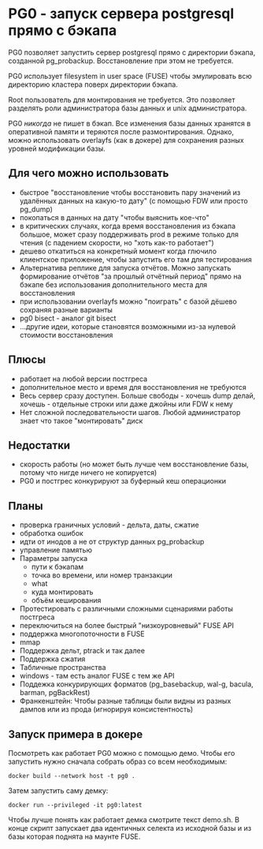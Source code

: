 # PG0 - запуск сервера postgresql прямо с бэкапа
PG0 позволяет запустить сервер postgresql прямо с директории бэкапа, созданной pg\_probackup. Восстановление при этом не требуется.

PG0 использует filesystem in user space (FUSE) чтобы эмулировать всю директорию кластера поверх директории бэкапа.

Root пользователь для монтирования не требуется. Это позволяет разделять роли администратора базы данных и unix администратора.

PG0 _никогда_ не пишет в бэкап. Все изменения базы данных хранятся в оперативной памяти и теряются после размонтирования. Однако, можно использовать overlayfs (как в докере) для сохранения разных уровней модификации базы.

## Для чего можно использовать
* быстрое "восстановление чтобы восстановить пару значений из удалённых данных на какую-то дату" (с помощью FDW или просто pg\_dump)
* покопаться в данных на дату "чтобы выяснить кое-что"
* в критических случаях, когда время восстановления из бэкапа большое, может сразу поддерживать prod в режиме только для чтения (с падением скорости, но "хоть как-то работает")
* дешево откатиться на конкретный момент когда глючило клиентское приложение, чтобы запустить его там для тестирования
* Альтернатива реплике для запуска отчётов. Можно запускать формирование отчётов "за прошлый отчётный период" прямо на бэкапе без использования дополнительного места для восстановления
* при использовании overlayfs можно "поиграть" с базой дёшево сохраняя разные варианты
* pg0 bisect - аналог git bisect
* ...другие идеи, которые становятся возможными из-за нулевой стоимости восстановления

## Плюсы
* работает на любой версии постгреса
* дополнительное место и время для восстановления не требуются
* Весь сервер сразу доступен. Больше свободы - хочешь dump делай, хочешь - отдельные строки или даже джойны или FDW к нему
* Нет сложной последовательности шагов. Любой администратор знает что такое "монтировать" диск

## Недостатки
* скорость работы (но может быть лучше чем восстановление базы, потому что нигде ничего не копируется)
* PG0 и постгрес конкурируют за буферный кеш операционки

## Планы
* проверка граничных условий - дельта, даты, сжатие
* обработка ошибок
* идти от инодов а не от структур данных pg\_probackup
* управление памятью
* Параметры запуска
   - пути к бэкапам
   - точка во времени, или номер транзакции
   - what
   - куда монтировать
   - объём кеширования
* Протестировать с различными сложными сценариями работы постгреса
* переключиться на более быстрый "низкоуровневый" FUSE API
* поддержка многопоточности в FUSE
* mmap
* Поддержка дельт, ptrack и так далее
* Поддержка сжатия
* Табличные пространства
* windows - там есть аналог FUSE с тем же API
* Поддежка конкурирующих форматов (pg\_basebackup, wal-g, bacula, barman, pgBackRest)
* Франкенштейн: Чтобы разные таблицы были видны из разных дампов или из прода (игнорируя консистентность)

## Запуск примера в докере
Посмотреть как работает PG0 можно с помощью демо. Чтобы его запустить нужно сначала собрать образ со всем необходимым:
```
docker build --network host -t pg0 .
```

Затем запустить саму демку:
```
docker run --privileged -it pg0:latest
```

Чтобы лучше понять как работает демка смотрите текст demo.sh. В конце скрипт запускает два идентичных селекта из
исходной базы и из базы которая поднята на маунте FUSE.
